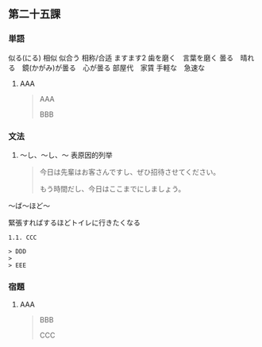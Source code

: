 ## 第二十五課

### 単語

似る(にる) 相似
似合う 相称/合适
ますます2
歯を磨く　言葉を磨く
曇る　晴れる　鏡(かがみ)が曇る　心が曇る
部屋代　家賃
手軽な　急速な

1. AAA

    > AAA
    >
    > BBB

### 文法

1. ～し、～し、～ 表原因的列举

    > 今日は先輩はお客さんですし、ぜひ招待させてください。
    >
    > もう時間だし、今日はここまでにしましょう。

～ば～ほど～

緊張すればするほどトイレに行きたくなる

    1.1. CCC

    > DDD
    >
    > EEE

### 宿題

1. AAA

    > BBB
    >
    > CCC
